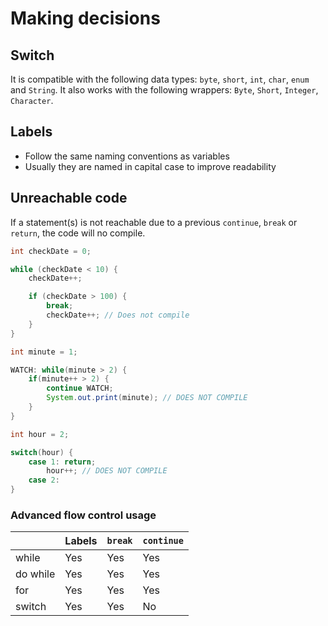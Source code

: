 # Making decisions

## Switch

It is compatible with the following data types: `byte`, `short`, `int`, `char`, `enum` and `String`.
It also works with the following wrappers: `Byte`, `Short`, `Integer`, `Character`.

## Labels

* Follow the same naming conventions as variables
* Usually they are named in capital case to improve readability

## Unreachable code

If a statement(s) is not reachable due to a previous `continue`, `break` or `return`, the code will no compile.

```java
int checkDate = 0;

while (checkDate < 10) {
    checkDate++;

    if (checkDate > 100) {
        break;
        checkDate++; // Does not compile
    }
}
```

```java
int minute = 1;

WATCH: while(minute > 2) {
    if(minute++ > 2) {
        continue WATCH;
        System.out.print(minute); // DOES NOT COMPILE
    }
}
```

```java
int hour = 2;

switch(hour) {
    case 1: return;
        hour++; // DOES NOT COMPILE
    case 2:
}
```

### Advanced flow control usage

|          | Labels | `break` | `continue` |
|----------|--------|---------|------------|
| while    | Yes    | Yes     | Yes        |
| do while | Yes    | Yes     | Yes        |
| for      | Yes    | Yes     | Yes        |
| switch   | Yes    | Yes     | No         |
